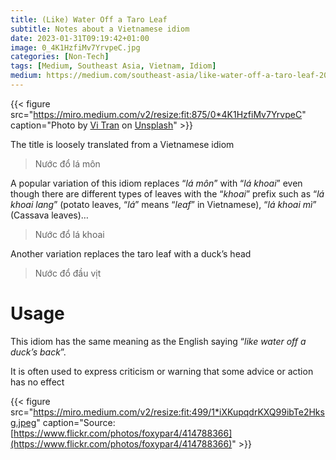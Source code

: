 ```yaml
---
title: (Like) Water Off a Taro Leaf
subtitle: Notes about a Vietnamese idiom
date: 2023-01-31T09:19:42+01:00
image: 0_4K1HzfiMv7YrvpeC.jpg
categories: [Non-Tech]
tags: [Medium, Southeast Asia, Vietnam, Idiom]
medium: https://medium.com/southeast-asia/like-water-off-a-taro-leaf-20af79f254fa
---
```


{{< figure src="https://miro.medium.com/v2/resize:fit:875/0*4K1HzfiMv7YrvpeC" caption="Photo by [Vi Tran](https://unsplash.com/@kanbi95?utm_source=medium&utm_medium=referral) on [Unsplash](https://unsplash.com/?utm_source=medium&utm_medium=referral)" >}}

The title is loosely translated from a Vietnamese idiom

> Nước đổ lá môn

A popular variation of this idiom replaces “_lá môn_” with “_lá khoai_” even though there are different types of leaves with the “_khoai_” prefix such as “_lá khoai lang_” (potato leaves, “_lá_” means “_leaf_” in Vietnamese), “_lá khoai mì_” (Cassava leaves)…

> Nước đổ lá khoai

Another variation replaces the taro leaf with a duck’s head

> Nước đổ đầu vịt

# Usage

This idiom has the same meaning as the English saying “_like water off a duck’s back_”.

It is often used to express criticism or warning that some advice or action has no effect

{{< figure src="https://miro.medium.com/v2/resize:fit:499/1*iXKupqdrKXQ99ibTe2Hksg.jpeg" caption="Source: [https://www.flickr.com/photos/foxypar4/414788366](https://www.flickr.com/photos/foxypar4/414788366)" >}}






